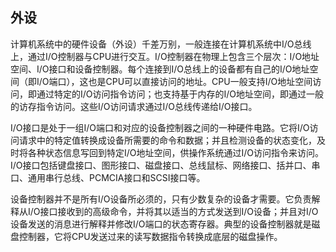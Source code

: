 ## 外设

计算机系统中的硬件设备（外设）千差万别，一般连接在计算机系统中I/O总线上，通过I/O控制器与CPU进行交互。I/O控制器在物理上包含三个层次：I/O地址空间、I/O接口和设备控制器。每个连接到I/O总线上的设备都有自己的I/O地址空间（即I/O端口），这也是CPU可以直接访问的地址。CPU一般支持I/O地址空间访问，即通过特定的I/O访问指令访问；也支持基于内存的I/O地址空间，即通过一般的访存指令访问。这些I/O访问请求通过I/O总线传递给I/O接口。

I/O接口是处于一组I/O端口和对应的设备控制器之间的一种硬件电路。它将I/O访问请求中的特定值转换成设备所需要的命令和数据；并且检测设备的状态变化，及时将各种状态信息写回到特定I/O地址空间，供操作系统通过I/O访问指令来访问。I/O接口包括键盘接口、图形接口、磁盘接口、总线鼠标、网络接口、括并口、串口、通用串行总线、PCMCIA接口和SCSI接口等。

设备控制器并不是所有I/O设备所必须的，只有少数复杂的设备才需要。它负责解释从I/O接口接收到的高级命令，并将其以适当的方式发送到I/O设备；并且对I/O设备发送的消息进行解释并修改I/O端口的状态寄存器。典型的设备控制器就是磁盘控制器，它将CPU发送过来的读写数据指令转换成底层的磁盘操作。

